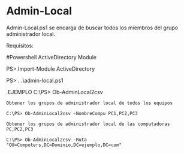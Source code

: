 # Admin-Local
Admin-Local.ps1 se encarga de buscar todos los miembros del grupo administrador local.

Requisitos:

#Powershell ActiveDirectory Module

PS> Import-Module ActiveDirectory

PS> . .\admin-local.ps1

.EJEMPLO
    C:\PS> Ob-AdminLocal2csv
    
    Obtener los grupos de administrador local de todos los equipos
    
    C:\PS> Ob-AdminLocal2csv -NombreCompu PC1,PC2,PC3
    
    Obtener los grupos de administrador local de las computadoras PC,PC2,PC3
    
    C:\PS> Ob-AdminLocal2csv -Ruta "OU=Computers,DC=Dominio,DC=ejemplo,DC=com"
